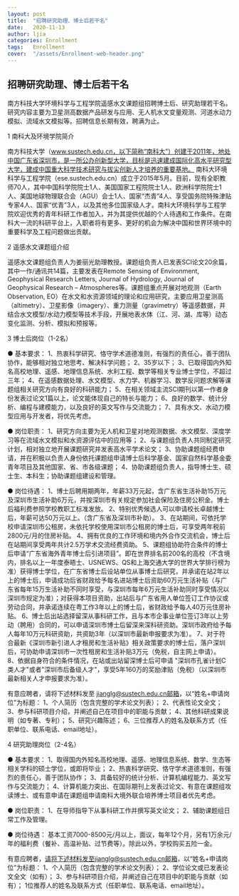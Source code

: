 ```yaml
---
layout: post
title:  "招聘研究助理、博士后若干名"
date:   2020-11-13
author: ljia
categories: Enrollment
tags:	Enrollment
cover:  "/assets/Enrollment-web-header.png"
---
```


## 招聘研究助理、博士后若干名

南方科技大学环境科学与工程学院遥感水文课题组招聘博士后、研究助理若干名。研究内容主要为卫星测高数据产品研发与应用、无人机水文变量观测、河道水动力模拟、流域水文模拟等。招聘信息长期有效，聘满为止。


1 南科大及环境学院简介

南方科技大学（www.sustech.edu.cn，以下简称“南科大”）创建于2011年，地处中国广东省深圳市，是一所公办创新型大学，目标是迅速建成国际化高水平研究型大学，建成中国重大科学技术研究与拔尖创新人才培养的重要基地。
南科大环境科学与工程学院（ese.sustech.edu.cn）成立于2015年5月。目前，现有全职教师70人，其中中国科学院院士1人、美国国家工程院院士1人、欧洲科学院院士1人、美国地球物理联合会（AGU）会士1人、国家“杰青”4人、享受国务院特殊津贴专家4人、国家“优青”3人，以及其他多位国家级人才。南科大环境科学与工程学院欢迎优秀的青年科研工作者加入，并为其提供优越的个人待遇和工作条件。在南科大一流的科研平台上，入职者将有更多、更好的机会为解决中国和世界环境中的重要科学及工程问题做出贡献。


2 遥感水文课题组介绍

遥感水文课题组负责人为姜丽光助理教授。课题组负责人已发表SCI论文20余篇，其中一作/通讯共14篇，主要发表在Remote Sensing of Environment, Geophysical Research Letters, Journal of Hydrology, Journal of Geophysical Research – Atmospheres等。课题组重点开展对地观测（Earth Observation, EO）在水文和水资源领域的理论和应用研究，主要应用卫星测高（altimetry）、卫星影像（imagery）、重力测量（gravimetry）等遥感数据，并结合水文模型/水动力模型等技术手段，开展地表水体（江、河、湖、库等）动态变化监测、分析、模拟和预报等。


3 博士后岗位（1-2名）

● 基本要求：
1、热衷科学研究、恪守学术道德准则，有强烈的责任心，善于团队协作，能够相对独立地思考、解决科学问题；
2、35岁以下；
3、已取得国内外知名高校地理、遥感、地理信息系统、水利工程、数学等相关专业博士学位，不超过三年；
4、在遥感数据处理、水文模型、水力学、机器学习、数学反问题求解等课题组相关研究方向有良好的科研能力；
5、在相关领域主流SCI期刊以第一作者身份发表过论文1篇以上，论文能体现自己的特长与能力；
6、良好的数学、统计分析、编程与建模能力，以及良好的英文写作与交流能力；
7、具有水文、水动力模型应用与开发者，将优先考虑。

● 岗位职责：
1、研究方向主要为无人机和卫星对地观测数据、水文模型、深度学习等在流域水文模拟和水资源评估中的应用等；
2、与课题组负责人共同制定研究计划，相对独立地开展课题研究并发表高水平学术论文；
3、协助课题组经费申请，并在积极以负责人身份依托课题组申请博士后科学基金、国家自然科学基金委青年项目及其他国家、省、市各级课题；
4、协助课题组负责人，指导博士生、硕士生、本科生；协助课题组建设和管理。

● 岗位待遇：
1、博士后聘用期两年，年薪33万元起，含广东省生活补助15万元及深圳市生活补助6万元，并按深圳市有关规定参加社会保险及住房公积金。博士后福利费参照学校教职工标准发放。
2、特别优秀候选人可以申请校长卓越博士后，年薪可达50万元以上。（含广东省及深圳市补助）。
3、在站期间，可依托学校申请深圳市公租房，未依托学校使用深圳市公租房的博士后，可享受两年税前2800元/月的住房补贴。
4、拥有优良的工作环境和境内外合作交流机会，博士后在站期间享受两年共计2.5万学术交流经费资助。
5、课题组协助符合条件的博士后申请“广东省海外青年博士后引进项目”。即在世界排名前200名的高校（不含境内，排名以上一年度泰晤士、USNEWS、QS和上海交通大学的世界大学排行榜为准）获得博士学位，在广东省博士后设站单位从事博士后研究，并承诺在站2年以上的博士后，申请成功后省财政给予每名进站博士后资助60万元生活补贴（与广东省每年15万生活补助不同时享受，与深圳市每年6万元生活补助同时享受情况以深圳市规定为准）；对获得本项目资助，出站后与广东省用人单位签订工作协议或劳动合同，并承诺连续在粤工作3年以上的博士后，省财政给予每人40万元住房补贴。
6、博士后出站选择留深从事科研工作，且与本市企事业单位签订3年以上劳动（聘用）合同的，可以申请深圳市博士后留深来深科研资助。深圳市政府给予每人每年10万元科研资助，共资助3年（以深圳市最新申报要求为准）。
7、对于符合最新《深圳市新引进人才租房和生活补贴》相关政策要求的博士后，落户深圳后，可协助申请深圳市一次性租房和生活补贴3万元（免税，自主网上申请）。
8、依据自身符合的条件情况，在站或出站留深博士后可申请 "深圳市孔雀计划C类人才"或者"深圳市后备级人才"，享受5年160万的奖励津贴（免税）（以深圳市最新相关人才申报要求为准）。

有意应聘者，请将下述材料发至 jianglg@sustech.edu.cn邮箱，以“姓名+申请岗位”为标题：
1、个人简历（包含完整的学术论文列表）；
2、代表性论文全文；
3、参与科研项目介绍，并阐述自己在项目中的职能与贡献；
4、其他科研成果说明（如专著、专利）；
5、研究兴趣陈述；
6、三位推荐人的姓名及联系方式（任职单位、联系电话、email地址）。

4 研究助理岗位（2-4名）

● 基本要求：
1、取得国内外知名高校地理、遥感、地理信息系统、数学、生态等相关学科的硕士学位，或即将毕业；
2、热衷科学研究、恪守学术道德准则，有强烈的责任心，善于团队协作；
3、具备较好的统计分析、计算机编程能力、英文写作与交流能力；
4、计算机能力突出、在国际期刊上发表过论文、有意在课题组攻读博士、或有意申请在课题组申请南科大境外联合培养博士项目者优先考虑。

● 岗位职责：
1、在导师指导下从事科研工作并撰写英文论文；
2、辅助课题组日常工作及管理。

● 岗位待遇：
基本工资7000-8500元/月以上，面议，每年12个月，另有1万余元/年的福利费（餐补、高温补贴、过节费等）。除此以外，学校购买五险一金。

有意应聘者，请将下述材料发至jianglg@sustech.edu.cn邮箱，以“姓名+申请岗位”为标题：
1、个人简历（包含完整的学术论文列表）；
2、学位论文或已发表论文全文（如有）；
3、参与科研项目介绍，并阐述自己在项目中的职能与贡献（如有）；
1位推荐人的姓名及联系方式（任职单位、联系电话、email地址）。

[jekyll]:      http://jekyllrb.com
[jekyll-gh]:   https://github.com/jekyll/jekyll
[jekyll-help]: https://github.com/jekyll/jekyll-help
[highlight]:   https://highlightjs.org/
[lightbox]:    http://lokeshdhakar.com/projects/lightbox2/
[jekyll-archive]: https://github.com/jekyll/jekyll-archives
[liquid]: https://github.com/Shopify/liquid/wiki/Liquid-for-Designers

<script>
window.tooltips = window.tooltips || []
window.tooltips.push(['#someId', { content: "This is the text of the tooltip!" }])
window.tooltips.push(['#someOtherId', { content: "{% include tooltips/example.html %}", placement: "right" }])
</script>
